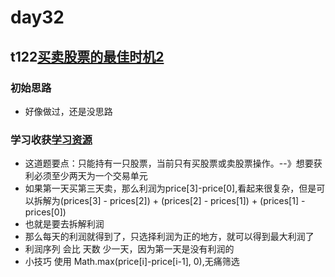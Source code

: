 # day32
## t122[买卖股票的最佳时机2](https://leetcode.cn/problems/best-time-to-buy-and-sell-stock-ii/)
### 初始思路
  - 好像做过，还是没思路
### 学习收获[学习资源](https://programmercarl.com/0122.%E4%B9%B0%E5%8D%96%E8%82%A1%E7%A5%A8%E7%9A%84%E6%9C%80%E4%BD%B3%E6%97%B6%E6%9C%BAII.html#%E6%80%9D%E8%B7%AF)
  - 这道题要点：只能持有一只股票，当前只有买股票或卖股票操作。--》想要获利必须至少两天为一个交易单元
  - 如果第一天买第三天卖，那么利润为price[3]-price[0],看起来很复杂，但是可以拆解为(prices[3] - prices[2]) + (prices[2] - prices[1]) + (prices[1] - prices[0])
  - 也就是要去拆解利润
  - 那么每天的利润就得到了，只选择利润为正的地方，就可以得到最大利润了
  - 利润序列 会比 天数 少一天，因为第一天是没有利润的
  - 小技巧 使用 Math.max(price[i]-price[i-1], 0),无痛筛选
